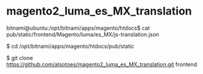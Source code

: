 # magento2_luma_es_MX_translation

bitnami@ubuntu:/opt/bitnami/apps/magento/htdocs$ cat pub/static/frontend/Magento/luma/es_MX/js-translation.json

$ cd /opt/bitnami/apps/magento/htdocs/pub/static


$ git clone https://github.com/alsotoes/magento2_luma_es_MX_translation.git frontend


